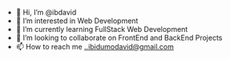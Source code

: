 - 👋 Hi, I’m @ibdavid
- 👀 I’m interested in Web Development
- 🌱 I’m currently learning FullStack Web Development
- 💞️ I’m looking to collaborate on FrontEnd and BackEnd Projects
- 📫 How to reach me ..ibidumodavid@gmail.com

<!---
ibdavid/ibdavid is a ✨ special ✨ repository because its `README.md` (this file) appears on your GitHub profile.
You can click the Preview link to take a look at your changes.
--->
